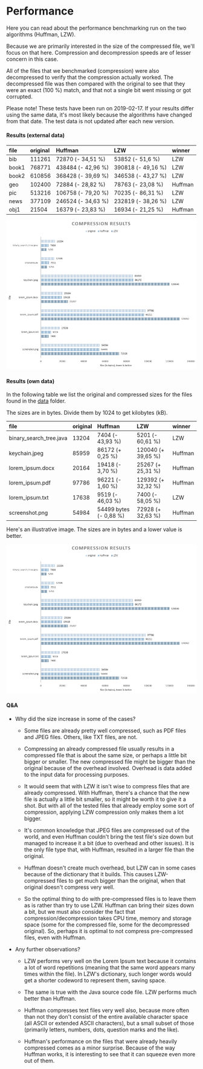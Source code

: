 # Performance

Here you can read about the performance benchmarking run on the two algorithms (Huffman, LZW).

Because we are primarily interested in the size of the compressed file, we'll focus on that here. Compression and decompression speeds are of lesser concern in this case.

All of the files that we benchmarked (compression) were also decompressed to verify that the compression actually worked. The decompressed file was then compared with the original to see that they were an exact (100 %) match, and that not a single bit went missing or got corrupted.

Please note! These tests have been run on 2019-02-17. If your results differ using the same data, it's most likely because the algorithms have changed from that date. The test data is not updated after each new version.

#### Results (external data)

| file | original | Huffman | LZW | winner |
| :- | :- | :- | :- | :- |
| bib | 111261 | 72870 (- 34,51 %) | 53852 (- 51,6 %) | LZW |
| book1 | 768771 | 438484 (- 42,96 %) | 390818 (- 49,16 %) | LZW |
| book2 | 610856 | 368428 (- 39,69 %) | 346538 (- 43,27 %) | LZW |
| geo | 102400 | 72884 (- 28,82 %) | 78763 (- 23,08 %) | Huffman |
| pic | 513216 | 106758 (- 79,20 %) | 70235 (- 86,31 %) | LZW |
| news | 377109 | 246524 (- 34,63 %) | 232819 (- 38,26 %) | LZW |
| obj1 | 21504 | 16379 (- 23,83 %) | 16934 (- 21,25 %) | Huffman |

![App](https://github.com/gotonode/compress/blob/master/docs/images/results01.png)

#### Results (own data)

In the following table we list the original and compressed sizes for the files found in the [data](../data) folder.

The sizes are in bytes. Divide them by 1024 to get kilobytes (kB).

| file | original | Huffman | LZW | winner |
| :- | :- | :- | :- | :- |
| binary_search_tree.java | 13204 | 7404 (- 43,93 %) | 5201 (- 60,61 %) | LZW |
| keychain.jpeg | 85959 | 86172 (+ 0,25 %) | 120040 (+ 39,65 %) | Huffman |
| lorem_ipsum.docx | 20164 | 19418 (- 3,70 %) | 25267 (+ 25,31 %) | Huffman |
| lorem_ipsum.pdf | 97786 | 96221 (- 1,60 %) | 129392 (+ 32,32 %) | Huffman |
| lorem_ipsum.txt | 17638 | 9519 (- 46,03 %) | 7400 (- 58,05 %) | LZW |
| screenshot.png | 54984 | 54499 bytes (- 0,88 %) | 72928 (+ 32,63 %) | Huffman |

Here's an illustrative image. The sizes are in bytes and a lower value is better.

![App](https://github.com/gotonode/compress/blob/master/docs/images/results01.png)

#### Q&A

* Why did the size increase in some of the cases?

  * Some files are already pretty well compressed, such as PDF files and JPEG files. Others, like TXT files, are not.

  * Compressing an already compressed file usually results in a compressed file that is about the same size, or perhaps a little bit bigger or smaller. The new compressed file might be bigger than the original because of the overhead involved. Overhead is data added to the input data for processing purposes.
  
  * It would seem that with LZW it isn't wise to compress files that are already compressed. With Huffman, there's a chance that the new file is actually a little bit smaller, so it might be worth it to give it a shot. But with all of the tested files that already employ some sort of compression, applying LZW compression only makes them a lot bigger.
  
  * It's common knowledge that JPEG files are compressed out of the world, and even Huffman couldn't bring the test file's size down but managed to increase it a bit (due to overhead and other issues). It is the only file type that, with Huffman, resulted in a larger file than the original.
  
  * Huffman doesn't create much overhead, but LZW can in some cases because of the dictionary that it builds. This causes LZW-compressed files to get much bigger than the original, when that original doesn't compress very well.
  
  * So the optimal thing to do with pre-compressed files is to leave them as is rather than try to use LZW. Huffman can bring their sizes down a bit, but we must also consider the fact that compression/decompression takes CPU time, memory and storage space (some for the compressed file, some for the decompressed original). So, perhaps it is optimal to not compress pre-compressed files, even with Huffman.
  
* Any further observations?
  
  * LZW performs very well on the Lorem Ipsum text because it contains a lot of word repetitions (meaning that the same word appears many times within the file). In LZW's dictionary, such longer words would get a shorter codeword to represent them, saving space.
  
  * The same is true with the Java source code file. LZW performs much better than Huffman.
  
  * Huffman compresses text files very well also, because more often than not they don't consist of the entire available character space (all ASCII or extended ASCII characters), but a small subset of those (primarily letters, numbers, dots, question marks and the like).
  
  * Huffman's performance on the files that were already heavily compressed comes as a minor surprise. Because of the way Huffman works, it is interesting to see that it can squeeze even more out of them.